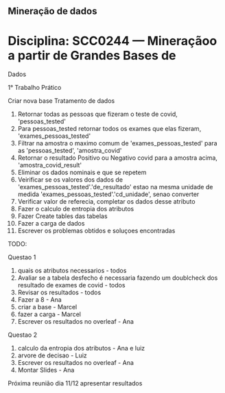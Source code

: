 ## Mineração de dados
# Disciplina: SCC0244 — Mineraçãoo a partir de Grandes Bases de
Dados

1° Trabalho Prático


Criar nova base
Tratamento de dados
1. Retornar todas as pessoas que fizeram o teste de covid, 'pessoas_tested'
2. Para pessoas_tested retornar todos os exames que elas fizeram, 'exames_pessoas_tested' 
3. Filtrar na amostra o maximo comum de 'exames_pessoas_tested' para as 'pessoas_tested', 'amostra_covid'
4. Retornar o resultado Positivo ou Negativo covid para a amostra acima, 'amostra_covid_result'
5. Eliminar os dados nominais e que se repetem
6. Veirificar se os valores dos dados de 'exames_pessoas_tested'.'de_resultado' estao na mesma unidade de medida 'exames_pessoas_tested'.'cd_unidade', senao converter 
7. Verificar valor de referecia, completar os dados desse atributo
8. Fazer o calculo de entropia dos atributos
9. Fazer Create tables das tabelas
10. Fazer a carga de dados
11. Escrever os problemas obtidos e soluçoes encontradas


TODO:

Questao 1

1. quais os atributos necessarios - todos
2. Avaliar se a tabela desfecho é necessaria fazendo um doublcheck dos resultado de exames de covid - todos
3. Revisar os resultados - todos
4. Fazer a 8 - Ana
5. criar a base - Marcel
6. fazer a carga - Marcel 
7. Escrever os resultados no overleaf - Ana

Questao 2

1. calculo da entropia dos atributos - Ana e luiz
2. arvore de decisao - Luiz
3. Escrever os resultados no overleaf - Ana
4. Montar Slides - Ana

Próxima reunião
dia 11/12 apresentar resultados

